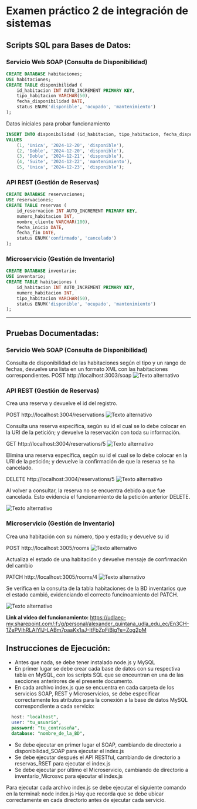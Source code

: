 # Examen práctico 2 de integración de sistemas

## Scripts SQL para Bases de Datos:

### Servicio Web SOAP (Consulta de Disponibilidad)

```SQL
CREATE DATABASE habitaciones;
USE habitaciones;
CREATE TABLE disponibilidad (
    id_habitacion INT AUTO_INCREMENT PRIMARY KEY,
    tipo_habitacion VARCHAR(50),
    fecha_disponibilidad DATE,
    status ENUM('disponible', 'ocupado', 'mantenimiento')
);
```

Datos iniciales para probar funcionamiento

```SQL
INSERT INTO disponibilidad (id_habitacion, tipo_habitacion, fecha_disponibilidad, status)
VALUES
    (1, 'Unica', '2024-12-20', 'disponible'),
    (2, 'Doble', '2024-12-20', 'disponible'),
    (3, 'Doble', '2024-12-21', 'disponible'),
    (4, 'Suite', '2024-12-22', 'mantenimiento'),
    (5, 'Unica', '2024-12-23', 'disponible');
```

### API REST (Gestión de Reservas)

```SQL
CREATE DATABASE reservaciones;
USE reservaciones;
CREATE TABLE reservas (
    id_reservacion INT AUTO_INCREMENT PRIMARY KEY,
    numero_habitacion INT,
    nombre_cliente VARCHAR(100),
    fecha_inicio DATE,
    fecha_fin DATE,
    status ENUM('confirmado', 'cancelado')
);
```

### Microservicio (Gestión de Inventario)

```SQL
CREATE DATABASE inventario;
USE inventario;
CREATE TABLE habitaciones (
    id_habitacion INT AUTO_INCREMENT PRIMARY KEY,
    numero_habitacion INT,
    tipo_habitacion VARCHAR(50),
    status ENUM('disponible', 'ocupado', 'mantenimiento')
);
```

---

## Pruebas Documentadas:

### Servicio Web SOAP (Consulta de Disponibilidad)

Consulta de disponibilidad de las habitaciones según el tipo y un rango de fechas, devuelve una lista en un formato XML con las habitaciones correspondientes.
POST
http://localhost:3003/soap
![Texto alternativo](./images/Screenshot_2.png)

### API REST (Gestión de Reservas)

Crea una reserva y devuelve el id del registro.

POST
http://localhost:3004/reservations
![Texto alternativo](./images/Screenshot_1.png)

Consulta una reserva específica, según su id el cual se lo debe colocar en la URI de la petición; y devuelve la reservación con toda su información.

GET
http://localhost:3004/reservations/5
![Texto alternativo](./images/Screenshot_3.png)

Elimina una reserva específica, según su id el cual se lo debe colocar en la URI de la petición; y devuelve la confirmación de que la reserva se ha cancelado.

DELETE
http://localhost:3004/reservations/5
![Texto alternativo](./images/Screenshot_4.png)

Al volver a consultar, la reserva no se encuentra debido a que fue cancelada. Esto evidencia el funcionamiento de la petición anterior DELETE.

![Texto alternativo](./images/Screenshot_5.png)

### Microservicio (Gestión de Inventario)

Crea una habitación con su número, tipo y estado; y devuelve su id

POST
http://localhost:3005/rooms
![Texto alternativo](./images/Screenshot_6.png)

Actualiza el estado de una habitación y devuelve mensaje de confirmación del cambio

PATCH
http://localhost:3005/rooms/4
![Texto alternativo](./images/Screenshot_7.png)

Se verifica en la consulta de la tabla habitaciones de la BD inventarios que el estado cambió, evidenciando el correcto funcinoamiento del PATCH.

![Texto alternativo](./images/Screenshot_8.png)

**Link al video del funcionamiento:** https://udlaec-my.sharepoint.com/:f:/g/personal/alexander_quintana_udla_edu_ec/En3CH-1ZePVIhRLAIYIJ-LABm7paaKx1aJ-ItFbZpFiBig?e=Zog2pM

## Instrucciones de Ejecución:

- Antes que nada, se debe tener instalado node.js y MySQL
- En primer lugar se debe crear cada base de datos con su respectiva tabla en MySQL, con los scripts SQL que se enceuntran en una de las secciones anterirores de el presente documento.
- En cada archivo index.js que se encuentra en cada carpeta de los servicios SOAP, REST y Microservicios, se debe especificar correctamente los atributos para la conexión a la base de datos MySQL correspondiente a cada servicio:

```SQL
  host: "localhost",
  user: "tu_usuario",
  password: "tu_contraseña",
  database: "nombre_de_la_BD",
```

- Se debe ejecutar en primer lugar el SOAP, cambiando de directorio a disponibilidad_SOAP para ejecutar el index.js
- Se debe ejecutar después el API RESTful, cambiando de directorio a reservas_RSET para ejecutar el index.js
- Se debe ejecutar por último el Microservicio, cambiando de directorio a inventario_Microsvc para ejecutar el index.js

Para ejecutar cada archivo index.js se debe ejecutar el siguiente comando en la terminal: node index.js
Hay que recorda que se debe ubicar correctamente en cada directorio antes de ejecutar cada servicio.
